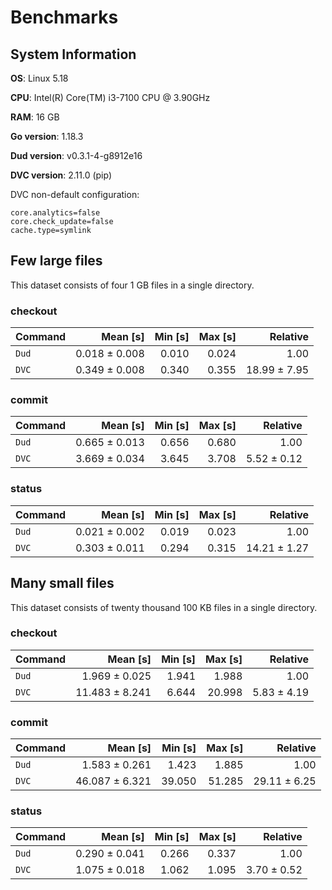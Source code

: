 # Benchmarks

## System Information

**OS**: Linux 5.18

**CPU**: Intel(R) Core(TM) i3-7100 CPU @ 3.90GHz

**RAM**: 16 GB

**Go version**: 1.18.3

**Dud version**: v0.3.1-4-g8912e16

**DVC version**: 2.11.0 (pip)

DVC non-default configuration:

    core.analytics=false
    core.check_update=false
    cache.type=symlink

## Few large files

This dataset consists of four 1 GB files in a single directory.

### checkout

| Command | Mean [s] | Min [s] | Max [s] | Relative |
|:---|---:|---:|---:|---:|
| `Dud` | 0.018 ± 0.008 | 0.010 | 0.024 | 1.00 |
| `DVC` | 0.349 ± 0.008 | 0.340 | 0.355 | 18.99 ± 7.95 |
### commit

| Command | Mean [s] | Min [s] | Max [s] | Relative |
|:---|---:|---:|---:|---:|
| `Dud` | 0.665 ± 0.013 | 0.656 | 0.680 | 1.00 |
| `DVC` | 3.669 ± 0.034 | 3.645 | 3.708 | 5.52 ± 0.12 |
### status

| Command | Mean [s] | Min [s] | Max [s] | Relative |
|:---|---:|---:|---:|---:|
| `Dud` | 0.021 ± 0.002 | 0.019 | 0.023 | 1.00 |
| `DVC` | 0.303 ± 0.011 | 0.294 | 0.315 | 14.21 ± 1.27 |
## Many small files

This dataset consists of twenty thousand 100 KB files in a single directory.

### checkout

| Command | Mean [s] | Min [s] | Max [s] | Relative |
|:---|---:|---:|---:|---:|
| `Dud` | 1.969 ± 0.025 | 1.941 | 1.988 | 1.00 |
| `DVC` | 11.483 ± 8.241 | 6.644 | 20.998 | 5.83 ± 4.19 |
### commit

| Command | Mean [s] | Min [s] | Max [s] | Relative |
|:---|---:|---:|---:|---:|
| `Dud` | 1.583 ± 0.261 | 1.423 | 1.885 | 1.00 |
| `DVC` | 46.087 ± 6.321 | 39.050 | 51.285 | 29.11 ± 6.25 |
### status

| Command | Mean [s] | Min [s] | Max [s] | Relative |
|:---|---:|---:|---:|---:|
| `Dud` | 0.290 ± 0.041 | 0.266 | 0.337 | 1.00 |
| `DVC` | 1.075 ± 0.018 | 1.062 | 1.095 | 3.70 ± 0.52 |
